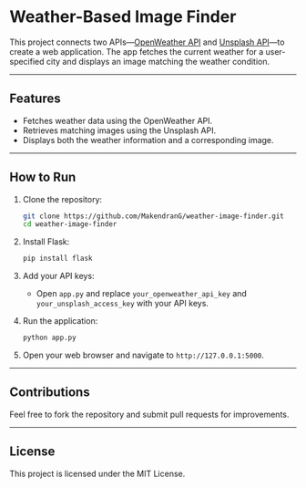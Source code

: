 # Weather-Based Image Finder

This project connects two APIs—[OpenWeather API](https://openweathermap.org/api) and [Unsplash API](https://unsplash.com/developers)—to create a web application. The app fetches the current weather for a user-specified city and displays an image matching the weather condition.

---

## Features
- Fetches weather data using the OpenWeather API.
- Retrieves matching images using the Unsplash API.
- Displays both the weather information and a corresponding image.

---

## How to Run

1. Clone the repository:
   ```bash
   git clone https://github.com/MakendranG/weather-image-finder.git
   cd weather-image-finder
   ```

2. Install Flask:
   ```bash
   pip install flask
   ```

3. Add your API keys:
   - Open `app.py` and replace `your_openweather_api_key` and `your_unsplash_access_key` with your API keys.

4. Run the application:
   ```bash
   python app.py
   ```

5. Open your web browser and navigate to `http://127.0.0.1:5000`.

---

## Contributions
Feel free to fork the repository and submit pull requests for improvements.

---

## License
This project is licensed under the MIT License.
